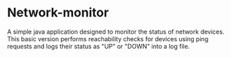 # Network-monitor
A simple java application designed to monitor the status of network devices. This basic version performs reachability checks for devices using ping requests and logs their status as "UP" or "DOWN" into a log file.
